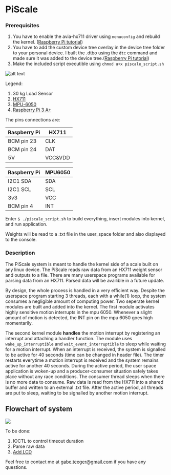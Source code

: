 # PiScale

### Prerequisites
1) You have to enable the avia-hx711 driver using ```menuconfig```  and rebuild the kernel. ([Raspberry Pi tutorial](https://www.raspberrypi.org/documentation/linux/kernel/building.md))
2) You have to add the custom device tree overlay in the device tree folder to your personal device. I built the .dtbo using the ```dtc``` command and made sure it was added to the device tree.([Raspberry Pi tutorial](https://www.raspberrypi.org/documentation/configuration/device-tree.md))
3) Make the included script executible using ```chmod u+x piscale_script.sh```


![alt text](https://i.imgur.com/e3NxqSr.jpg)

Legend:
1) 30 kg Load Sensor
2) [HX711](https://www.sparkfun.com/products/13879)
3) [MPU-6050](https://www.sparkfun.com/products/11028)
4) [Raspberry Pi 3 A+](https://www.raspberrypi.org/products/raspberry-pi-3-model-a-plus/4)

The pins connections are:

| Raspberry Pi | HX711   |
|--------------|---------|
| BCM pin 23   | CLK     |
| BCM pin 24   | DAT     |
| 5V           | VCC&VDD |

| Raspberry Pi | MPU6050 |
|--------------|---------|
| I2C1 SDA     | SDA     |
| I2C1 SCL     | SCL     |
| 3v3          | VCC     |
| BCM pin 4    | INT     |

Enter ```$ ./piscale_script.sh``` to build everything, insert modules into kernel, and run application.

Weights will be read to a .txt file in the user_space folder and also displayed to the console.

### Description
The PiScale system is meant to handle the kernel side of a scale built on any linux device. The PiScale reads raw data from an HX711 weight sensor and outputs to a file. There are many userspace programs available for parsing data from an HX711. Parsed data will be availible in a future update.

By design, the whole process is handled in a very efficient way. Despite the userspace program starting 3 threads, each with a while(1) loop, the system consumes a negligible amount of computing power. Two seperate kernel modules are built and added into the kernel. The first module activates highly sensitive motion interrupts in the mpu 6050. Whenever a slight amount of motion is detected, the INT pin on the mpu 6050 goes high momentarily.

The second kernel module **handles** the motion interrupt by registering an interrupt and attaching a handler function. The module uses ```wake_up_interruptible``` and ```wait_event_interruptible``` to sleep while waiting for a motion interrupt. When an interrupt is received, the system is signalled to be active for 40 seconds (time can be changed in header file). The timer restarts everytime a motion interrupt is received and the system remains active for another 40 seconds. During the active period, the user space application is woken-up and a producer-consumer situation safely takes place without any race conditions. The consumer thread sleeps when there is no more data to consume. Raw data is read from the HX711 into a shared buffer and written to an external .txt file. After the active period, all threads are put to sleep, waiting to be signalled by another motion interrupt. 

## Flowchart of system

![](https://i.imgur.com/eD3pFyH.png)

To be done:
1) IOCTL to control timeout duration
2) Parse raw data
3) [Add LCD](https://www.amazon.ca/SunFounder-Serial-Module-Arduino-Mega2560/dp/B01GPUMP9C/ref=asc_df_B01GPUMP9C/?tag=googleshopc0c-20&linkCode=df0&hvadid=335380394635&hvpos=1o2&hvnetw=g&hvrand=2992788635486907915&hvpone=&hvptwo=&hvqmt=&hvdev=c&hvdvcmdl=&hvlocint=&hvlocphy=9001527&hvtargid=pla-572925702212&psc=1)

Feel free to contact me at gabe.teeger@gmail.com if you have any questions.

